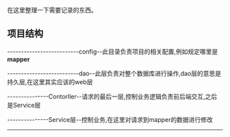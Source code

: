 在这里整理一下需要记录的东西。

## 项目结构

--------------------------config--此目录负责项目的相关配置,例如规定哪里是 **mapper**

--------------------------dao--此层负责对整个数据库进行操作,dao层的意思是持久层,在这里其实应该的web层

---------------Contorller--请求的最后一层,控制业务逻辑负责前后端交互,之后是Service层

---------------Service层--控制业务,在这里对请求到mapper的数据进行修改

--------------
